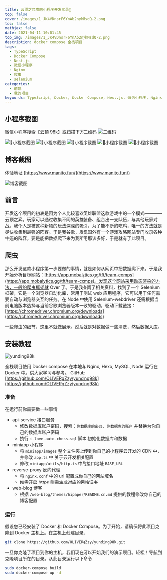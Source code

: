 ```yaml
---
title: 云顶之弈攻略小程序开发实录
top: false
cover: /images/1_JK4VDnsrF6YnAb2nyhMsdQ-2.png
toc: false
mathjax: false
date: 2021-04-11 10:01:45
top_img: /images/1_JK4VDnsrF6YnAb2nyhMsdQ-2.png
description: docker compose 全栈项目
tags:
  - TypeScript
  - Docker Compose
  - Nest.js
  - 微信小程序
  - Nginx
  - 爬虫
  - selenium
categories:
  - 前端
  - 我的项目
keywords: TypeScript, Docker, Docker Compose, Nest.js, 微信小程序, Nginx, 爬虫, 云顶之弈, 全栈项目, github
---
```


## 小程序截图

微信小程序搜索【云顶 98k】或扫描下方二维码
![二维码](https://cdn.jsdelivr.net/gh/OLIVERgZzy/i-love-auto-chess-blog-cdn@master/css/images/qrcode.jpg)

![小程序截图](https://github.com/OLIVERgZzy/yunding98k/blob/main/miniapp01.jpg?raw=true)
![小程序截图](https://github.com/OLIVERgZzy/yunding98k/blob/main/miniapp02.jpg?raw=true)
![小程序截图](https://github.com/OLIVERgZzy/yunding98k/blob/main/miniapp03.jpg?raw=true)
![小程序截图](https://github.com/OLIVERgZzy/yunding98k/blob/main/miniapp04.jpg?raw=true)
![小程序截图](https://github.com/OLIVERgZzy/yunding98k/blob/main/miniapp05.jpg?raw=true)

## 博客截图

体验地址 [https://www.manito.fun/](https://www.manito.fun/)

![博客截图](./blog01.png)

## 前言

开发这个项目的初衷是因为个人比较喜欢英雄联盟这款游戏中的一个模式————云顶之弈。玩家可以通过收集不同的英雄装备、组合出一支队伍，与其他玩家对战。我个人是被这种新颖的玩法深深的吸引，为了能不断的吃鸡，唯一的方法就是尽快收集到最强的阵容。于是我谷歌，发现国外有一个游戏攻略网站专门收录各种牛逼的阵容，要是能把数据爬下来为我所用那该多好，于是就有了此项目。

## 爬虫

那么开发这款小程序第一步要做的事情，就是如何从网页中把数据爬下来。于是我开始分析目标网站：[https://app.mobalytics.gg/tft/team-comps](https://app.mobalytics.gg/tft/team-comps)。发现这个网站采用动态渲染的方法，一般的爬虫框架就 Over 了。于是我查阅了相关资料，找到了一个 Selenium 框架，它是一个浏览器自动化库，常用于测试 web 应用程序，它可以用于任何需要自动与浏览器交互的任务。在 Node 中使用 Selenium-webdriver 还需根据当前电脑版本选择与当前谷歌浏览器版本一致的驱动，驱动下载链接：[https://chromedriver.chromium.org/downloads](https://chromedriver.chromium.org/downloads)

一些爬虫的细节，这里不就做展示。然后就是对数据做一些清洗，然后数据入库。

## 安装教程

![yunding98k](https://socialify.git.ci/OLIVERgZzy/yunding98k/image?description=1&font=Inter&forks=1&issues=1&language=1&owner=1&pattern=Signal&pulls=1&stargazers=1&theme=Dark)

全栈项目使用 Docker compose 在本地与 Nginx, Hexo, MySQL, Node 运行在 Docker 中。供大家学习与参考。
GitHub: [https://github.com/OLIVERgZzy/yunding98k](https://github.com/OLIVERgZzy/yunding98k)

### 准备

在运行前你需要做一些事情

- api-service 接口服务
  - 修改数据库账户密码，搜索：`你数据库的密码`、`你数据库的账户` 并替换为你自己的数据库账户密码
  - 执行 `i-love-auto-chess.sql` 脚本 初始化数据库和数据
- miniapp 小程序
  - 将 `miniapp/images` 整个文件夹上传到你自己的小程序云开发的 CDN 中，并修改 `app.ts` 中 关于云开发相关配置
  - 修改 `miniapp/utils/http.ts` 中的接口地址 `BASE_URL`
- reverse-proxy 反向代理
  - 将 `nginx.conf` 中的 url 配置成你自己的网站域名
  - 如需开启 https 则需生成对应的网站证书
- web-blog 博客
  - 根据 `/web-blog/themes/hipaper/README.cn.md` 提供的教程修改你自己的博客配置

### 运行

假设您已经安装了 Docker 和 Docker Compose。为了开始，请确保将此项目克隆到 Docker 主机上。在主机上创建目录。

```bash
git clone https://github.com/OLIVERgZzy/yunding98k.git
```

一旦你克隆了项目到你的主机，我们现在可以开始我们的演示项目。轻松！导航到克隆项目所在的目录。从此目录运行以下命令

```bash
sudo docker-compose build
sudo docker-compose up -d
```
